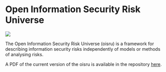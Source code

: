 # Open Information Security Risk Universe

![](cover.jpg)

The Open Information Security Risk Universe (oisru) is a framework for describing information security risks independently of models or methods of analysing risks.

A PDF of the current version of the oisru is available in the repository [here](https://github.com/oracuk/oisru/blob/master/oisru.pdf).
